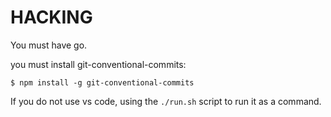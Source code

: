 # HACKING


You must have go.

you must install git-conventional-commits:

```
$ npm install -g git-conventional-commits
```

If you do not use vs code, using the `./run.sh` script to run it as a command.

